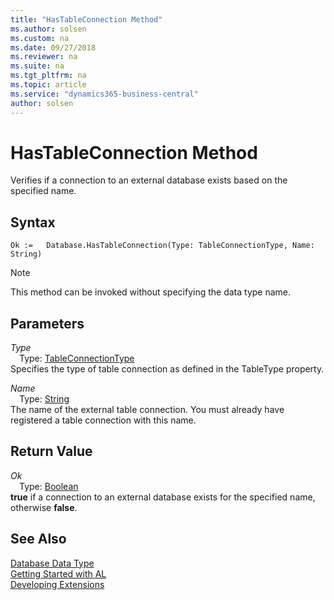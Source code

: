 ```yaml
---
title: "HasTableConnection Method"
ms.author: solsen
ms.custom: na
ms.date: 09/27/2018
ms.reviewer: na
ms.suite: na
ms.tgt_pltfrm: na
ms.topic: article
ms.service: "dynamics365-business-central"
author: solsen
---
```

[//]: # (START>DO_NOT_EDIT)
[//]: # (IMPORTANT:Do not edit any of the content between here and the END>DO_NOT_EDIT.)
[//]: # (Any modifications should be made in the .resx files in the ModernDev repo.)
# HasTableConnection Method
Verifies if a connection to an external database exists based on the specified name.

## Syntax
```
Ok :=   Database.HasTableConnection(Type: TableConnectionType, Name: String)
```
> [!NOTE]  
> This method can be invoked without specifying the data type name.  
## Parameters
*Type*  
&emsp;Type: [TableConnectionType](tableconnectiontype-option.md)  
Specifies the type of table connection as defined in the TableType property.
        
*Name*  
&emsp;Type: [String](string-data-type.md)  
The name of the external table connection. You must already have registered a table connection with this name.  


## Return Value
*Ok*  
&emsp;Type: [Boolean](boolean-data-type.md)  
**true** if a connection to an external database exists for the specified name, otherwise **false**.
        


[//]: # (IMPORTANT: END>DO_NOT_EDIT)
## See Also
[Database Data Type](database-data-type.md)  
[Getting Started with AL](../devenv-get-started.md)  
[Developing Extensions](../devenv-dev-overview.md)